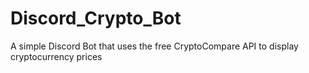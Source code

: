 # Discord_Crypto_Bot
 A simple Discord Bot that uses the free CryptoCompare API to display cryptocurrency prices
